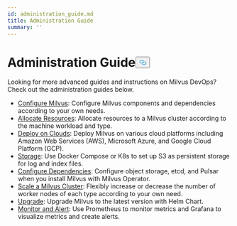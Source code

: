 ```yaml
---
id: administration_guide.md
title: Administration Guide
summary: ''
---
```

<h1 id="Administration-Guide" class="common-anchor-header">Administration Guide<button data-href="#Administration-Guide" class="anchor-icon" translate="no">
      <svg translate="no"
        aria-hidden="true"
        focusable="false"
        height="20"
        version="1.1"
        viewBox="0 0 16 16"
        width="16"
      >
        <path
          fill="#0092E4"
          fill-rule="evenodd"
          d="M4 9h1v1H4c-1.5 0-3-1.69-3-3.5S2.55 3 4 3h4c1.45 0 3 1.69 3 3.5 0 1.41-.91 2.72-2 3.25V8.59c.58-.45 1-1.27 1-2.09C10 5.22 8.98 4 8 4H4c-.98 0-2 1.22-2 2.5S3 9 4 9zm9-3h-1v1h1c1 0 2 1.22 2 2.5S13.98 12 13 12H9c-.98 0-2-1.22-2-2.5 0-.83.42-1.64 1-2.09V6.25c-1.09.53-2 1.84-2 3.25C6 11.31 7.55 13 9 13h4c1.45 0 3-1.69 3-3.5S14.5 6 13 6z"
        ></path>
      </svg>
    </button></h1><p>Looking for more advanced guides and instructions on Milvus DevOps? Check out the administration guides below.</p>
<ul>
<li><a href="/docs/v2.0.x/configure-docker.md">Configure Milvus</a>: Configure Milvus components and dependencies according to your own needs.</li>
<li><a href="/docs/v2.0.x/allocate.md">Allocate Resources</a>: Allocate resources to a Milvus cluster according to the machine workload and type.</li>
<li><a href="/docs/v2.0.x/deploy_on_clouds.md">Deploy on Clouds</a>: Deploy Milvus on various cloud platforms including Amazon Web Services (AWS), Microsoft Azure, and Google Cloud Platform (GCP).</li>
<li><a href="/docs/v2.0.x/deploy_s3.md">Storage</a>: Use Docker Compose or K8s to set up S3 as persistent storage for log and index files.</li>
<li><a href="/docs/v2.0.x/operator.md">Configure Dependencies</a>: Configure object storage, etcd, and Pulsar when you install Milvus with Milvus Operator.</li>
<li><a href="/docs/v2.0.x/scaleout.md">Scale a Milvus Cluster</a>:  Flexibly increase or decrease the number of worker nodes of each type according to your own need.</li>
<li><a href="/docs/v2.0.x/upgrade.md">Upgrade</a>: Upgrade Milvus to the latest version with Helm Chart.</li>
<li><a href="/docs/v2.0.x/monitor_and_alert.md">Monitor and Alert</a>: Use Prometheus to monitor metrics and Grafana to visualize metrics and create alerts.</li>
</ul>
